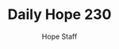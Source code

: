 ---
image: /assets/img/daily-hope-default-artwork.png
title: Daily Hope 230
number: 230
categories:
  - Daily Hope
author: Hope Staff
notes: Daily Hope 230
embed: >-
  <iframe style="border-radius:12px" src="https://open.spotify.com/embed/episode/1smu2pJlBoTNzUDTrzzvfx?utm_source=generator" width="100%" height="152" frameBorder="0" allowfullscreen="" allow="autoplay; clipboard-write; encrypted-media; fullscreen; picture-in-picture" loading="lazy"></iframe>
---